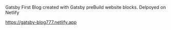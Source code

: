 Gatsby First Blog created with Gatsby preBuild website blocks.
Delpoyed on Netlify

https://gatsby-blog777.netlify.app
